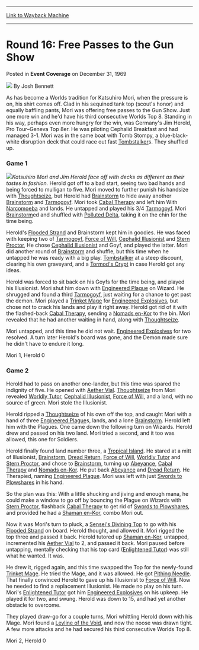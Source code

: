 
---
[Link to Wayback Machine](https://web.archive.org/web/20220122155455/https://magic.wizards.com/en/articles/archive/event-coverage/round-16-free-passes-gun-show-2007-07-28)

[_metadata_:author]:- "Josh Bennett"
[_metadata_:description]:- "As has become a Worlds tradition for Katsuhiro Mori, when the pressure is on, his shirt comes off. Clad in his sequined tank top (scout's honor) and equally baffling pants, Mori was offering free passes to the Gun Show. Just one more win and he'd have his third consecutive Worlds Top 8. Standing in his way, perhaps even more hungry for the win, was Germany's Jim Herold, Pro"
[_metadata_:generator]:- "Drupal 7 (http://drupal.org)"
[_metadata_:node]:- "435231"
[_metadata_:path_date]:- "2007-07-28"
[_metadata_:publish_date]:- "1969-12-31"
[_metadata_:source]:- "div-main-content"
[_metadata_:title]:- "Round 16: Free Passes to the Gun Show"
[_metadata_:wayback_capture_timestamp]:- "2022-01-22 15:54:55"
[_metadata_:wayback_raw_url]:- "https://web.archive.org/web/20220122155455id_/https://magic.wizards.com/en/articles/archive/event-coverage/round-16-free-passes-gun-show-2007-07-28"
[_metadata_:wayback_url]:- "https://magic.wizards.com/en/articles/archive/event-coverage/round-16-free-passes-gun-show-2007-07-28"
---


Round 16: Free Passes to the Gun Show
=====================================



 Posted in **Event Coverage**
 on December 31, 1969 






![](https://media.magic.wizards.com/styles/auth_small/public/images/person/authorpic_joshbennett.jpg)
By Josh Bennett












As has become a Worlds tradition for Katsuhiro Mori, when the pressure is on, his shirt comes off. Clad in his sequined tank top (scout's honor) and equally baffling pants, Mori was offering free passes to the Gun Show. Just one more win and he'd have his third consecutive Worlds Top 8. Standing in his way, perhaps even more hungry for the win, was Germany's Jim Herold, Pro Tour–Geneva Top 8er. He was piloting Cephalid Breakfast and had managed 3-1. Mori was in the same boat with Tomb Stompy, a blue-black-white disruption deck that could race out fast [Tombstalker](https://gatherer.wizards.com/Pages/Card/Details.aspx?name=Tombstalker)s. They shuffled up.


### Game 1


![](https://media.magic.wizards.com/image_legacy_migration//sideboard/images/worlds07/r16_herold_mori.jpg)*Katsuhiro Mori and Jim Herold face off with decks as different as their tastes in fashion.* Herold got off to a bad start, seeing two bad hands and being forced to mulligan to five. Mori moved to further punish his handsize with [Thoughtseize](https://gatherer.wizards.com/Pages/Card/Details.aspx?name=Thoughtseize), but Herold had [Brainstorm](https://gatherer.wizards.com/Pages/Card/Details.aspx?name=Brainstorm) to hide away another [Brainstorm](https://gatherer.wizards.com/Pages/Card/Details.aspx?name=Brainstorm) and [Tarmogoyf](https://gatherer.wizards.com/Pages/Card/Details.aspx?name=Tarmogoyf). Mori took [Cabal Therapy](https://gatherer.wizards.com/Pages/Card/Details.aspx?name=Cabal+Therapy) and left him With [Narcomoeba](https://gatherer.wizards.com/Pages/Card/Details.aspx?name=Narcomoeba) and lands. He untapped and played his 3/4 [Tarmogoyf](https://gatherer.wizards.com/Pages/Card/Details.aspx?name=Tarmogoyf). Mori [Brainstorm](https://gatherer.wizards.com/Pages/Card/Details.aspx?name=Brainstorm)ed and shuffled with [Polluted Delta](https://gatherer.wizards.com/Pages/Card/Details.aspx?name=Polluted+Delta), taking it on the chin for the time being.


Herold's [Flooded Strand](https://gatherer.wizards.com/Pages/Card/Details.aspx?name=Flooded+Strand) and Brainstorm kept him in goodies. He was faced with keeping two of [Tarmogoyf](https://gatherer.wizards.com/Pages/Card/Details.aspx?name=Tarmogoyf), [Force of Will](https://gatherer.wizards.com/Pages/Card/Details.aspx?name=Force+of+Will), [Cephalid Illusionist](https://gatherer.wizards.com/Pages/Card/Details.aspx?name=Cephalid+Illusionist) and [Stern Proctor](https://gatherer.wizards.com/Pages/Card/Details.aspx?name=Stern+Proctor), He chose [Cephalid Illusionist](https://gatherer.wizards.com/Pages/Card/Details.aspx?name=Cephalid+Illusionist) and Goyf, and played the latter. Mori did another round of [Brainstorm](https://gatherer.wizards.com/Pages/Card/Details.aspx?name=Brainstorm) and shuffle, but this time when he untapped he was ready with a big play. [Tombstalker](https://gatherer.wizards.com/Pages/Card/Details.aspx?name=Tombstalker) at a steep discount, clearing his own graveyard, and a [Tormod's Crypt](https://gatherer.wizards.com/Pages/Card/Details.aspx?name=Tormod%27s+Crypt) in case Herold got any ideas.


Herold was forced to sit back on his Goyfs for the time being, and played his Illusionist. Mori shut him down with [Engineered Plague](https://gatherer.wizards.com/Pages/Card/Details.aspx?name=Engineered+Plague) on Wizard. He shrugged and found a third [Tarmogoyf](https://gatherer.wizards.com/Pages/Card/Details.aspx?name=Tarmogoyf), just waiting for a chance to get past the demon. Mori played a [Trinket Mage](https://gatherer.wizards.com/Pages/Card/Details.aspx?name=Trinket+Mage) for [Engineered Explosives](https://gatherer.wizards.com/Pages/Card/Details.aspx?name=Engineered+Explosives), but chose not to crack his lands and play it right away. Herold got rid of it with the flashed-back [Cabal Therapy](https://gatherer.wizards.com/Pages/Card/Details.aspx?name=Cabal+Therapy), sending a [Nomads en-Kor](https://gatherer.wizards.com/Pages/Card/Details.aspx?name=Nomads+en-Kor) to the bin. Mori revealed that he had another waiting in hand, along with [Thoughtseize](https://gatherer.wizards.com/Pages/Card/Details.aspx?name=Thoughtseize).


Mori untapped, and this time he did not wait. [Engineered Explosives](https://gatherer.wizards.com/Pages/Card/Details.aspx?name=Engineered+Explosives) for two resolved. A turn later Herold's board was gone, and the Demon made sure he didn't have to endure it long.


Mori 1, Herold 0


### Game 2


Herold had to pass on another one-lander, but this time was spared the indignity of five. He opened with [Aether Vial](https://gatherer.wizards.com/Pages/Card/Details.aspx?name=Aether+Vial). [Thoughtseize](https://gatherer.wizards.com/Pages/Card/Details.aspx?name=Thoughtseize) from Mori revealed [Worldly Tutor](https://gatherer.wizards.com/Pages/Card/Details.aspx?name=Worldly+Tutor), [Cephalid Illusionist](https://gatherer.wizards.com/Pages/Card/Details.aspx?name=Cephalid+Illusionist), [Force of Will](https://gatherer.wizards.com/Pages/Card/Details.aspx?name=Force+of+Will), and a land, with no source of green. Mori stole the Illusionist.


Herold ripped a [Thoughtseize](https://gatherer.wizards.com/Pages/Card/Details.aspx?name=Thoughtseize) of his own off the top, and caught Mori with a hand of three [Engineered Plague](https://gatherer.wizards.com/Pages/Card/Details.aspx?name=Engineered+Plague)s, lands, and a lone [Brainstorm](https://gatherer.wizards.com/Pages/Card/Details.aspx?name=Brainstorm). Herold left him with the Plagues. One came down the following turn on Wizards. Herold drew and passed on his two land. Mori tried a second, and it too was allowed, this one for Soldiers.


Herold finally found land number three, a [Tropical Island](https://gatherer.wizards.com/Pages/Card/Details.aspx?name=Tropical+Island). He stared at a mitt of Illusionist, [Brainstorm](https://gatherer.wizards.com/Pages/Card/Details.aspx?name=Brainstorm), [Dread Return](https://gatherer.wizards.com/Pages/Card/Details.aspx?name=Dread+Return), [Force of Will](https://gatherer.wizards.com/Pages/Card/Details.aspx?name=Force+of+Will), [Worldly Tutor](https://gatherer.wizards.com/Pages/Card/Details.aspx?name=Worldly+Tutor) and [Stern Proctor](https://gatherer.wizards.com/Pages/Card/Details.aspx?name=Stern+Proctor), and chose to [Brainstorm](https://gatherer.wizards.com/Pages/Card/Details.aspx?name=Brainstorm), turning up [Abeyance](https://gatherer.wizards.com/Pages/Card/Details.aspx?name=Abeyance), [Cabal Therapy](https://gatherer.wizards.com/Pages/Card/Details.aspx?name=Cabal+Therapy) and [Nomads en-Kor](https://gatherer.wizards.com/Pages/Card/Details.aspx?name=Nomads+en-Kor). He put back [Abeyance](https://gatherer.wizards.com/Pages/Card/Details.aspx?name=Abeyance) and [Dread Return](https://gatherer.wizards.com/Pages/Card/Details.aspx?name=Dread+Return). He Therapied, naming [Engineered Plague](https://gatherer.wizards.com/Pages/Card/Details.aspx?name=Engineered+Plague). Mori was left with just [Swords to Plowshares](https://gatherer.wizards.com/Pages/Card/Details.aspx?name=Swords+to+Plowshares) in his hand.


So the plan was this: With a little shucking and jiving and enough mana, he could make a window to go off by bouncing the Plague on Wizards with [Stern Proctor](https://gatherer.wizards.com/Pages/Card/Details.aspx?name=Stern+Proctor), flashback [Cabal Therapy](https://gatherer.wizards.com/Pages/Card/Details.aspx?name=Cabal+Therapy) to get rid of [Swords to Plowshares](https://gatherer.wizards.com/Pages/Card/Details.aspx?name=Swords+to+Plowshares), and provided he had a [Shaman en-Kor](https://gatherer.wizards.com/Pages/Card/Details.aspx?name=Shaman+en-Kor), combo Mori out.


Now it was Mori's turn to pluck, a [Sensei's Divining Top](https://gatherer.wizards.com/Pages/Card/Details.aspx?name=Sensei%27s+Divining+Top) to go with his [Flooded Strand](https://gatherer.wizards.com/Pages/Card/Details.aspx?name=Flooded+Strand) on board. Herold thought, and allowed it. Mori rigged the top three and passed it back. Herold tutored up [Shaman en-Kor](https://gatherer.wizards.com/Pages/Card/Details.aspx?name=Shaman+en-Kor), untapped, incremented his [Aether Vial](https://gatherer.wizards.com/Pages/Card/Details.aspx?name=Aether+Vial) to 2, and passed it back. Mori paused before untapping, mentally checking that his top card ([Enlightened Tutor](https://gatherer.wizards.com/Pages/Card/Details.aspx?name=Enlightened+Tutor)) was still what he wanted. It was.


He drew it, rigged again, and this time swapped the Top for the newly-found [Trinket Mage](https://gatherer.wizards.com/Pages/Card/Details.aspx?name=Trinket+Mage). He tried the Mage, and it was allowed. He got [Pithing Needle](https://gatherer.wizards.com/Pages/Card/Details.aspx?name=Pithing+Needle). That finally convinced Herold to gave up his Illusionist to [Force of Will](https://gatherer.wizards.com/Pages/Card/Details.aspx?name=Force+of+Will). Now he needed to find a replacement Illusionist. He made no play on his turn. Mori's [Enlightened Tutor](https://gatherer.wizards.com/Pages/Card/Details.aspx?name=Enlightened+Tutor) got him [Engineered Explosives](https://gatherer.wizards.com/Pages/Card/Details.aspx?name=Engineered+Explosives) on his upkeep. He played it for two, and swung. Herold was down to 15, and had yet another obstacle to overcome.


They played draw-go for a couple turns, Mori whittling Herold down with his Mage. Mori found a [Leyline of the Void](https://gatherer.wizards.com/Pages/Card/Details.aspx?name=Leyline+of+the+Void), and now the noose was drawn tight. A few more attacks and he had secured his third consecutive Worlds Top 8.


Mori 2, Herold 0








